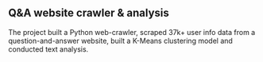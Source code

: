 ## Q&A website crawler & analysis
The project built a Python web-crawler, scraped 37k+ user info data from a question-and-answer website, built a K-Means clustering model and conducted text analysis.
